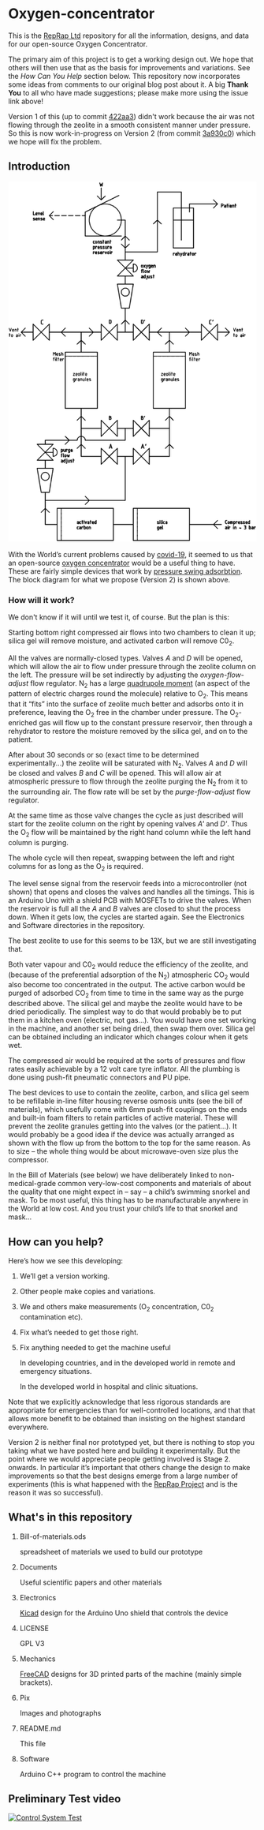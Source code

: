 # Oxygen-concentrator

This is the [RepRap Ltd](https://reprapltd.com) repository for all the information, designs, and data for our open-source Oxygen Concentrator.

The primary aim of this project is to get a working design out.  We hope that others will then use that as the basis for improvements and variations.  See the *How Can You Help* section below.  This repository now incorporates some ideas from comments to our original blog post about it.  A big **Thank You** to all who have made suggestions; please make more using the issue link above!

Version 1 of this (up to commit [422aa3](https://github.com/RepRapLtd/Oxygen-concentrator/commit/422aaa3da3306aa2c95ef35095159bc0f398108a)) didn't work because the air was not flowing through the zeolite in a smooth consistent manner under pressure.  So this is now work-in-progress on Version 2 (from commit [3a930c0](https://github.com/RepRapLtd/Oxygen-concentrator/commit/3a930c09b3ee5cdb08eb29aa33c5f615ee4f58ef)) which we hope will fix the problem.

## Introduction

![Oxygen concentrator block diagram](Pix/o2-concentrator.png)

With the World’s current problems caused by [covid-19](https://en.wikipedia.org/wiki/Coronavirus_disease_2019), it seemed to us that an open-source [oxygen concentrator](https://en.wikipedia.org/wiki/Oxygen_concentrator) would be a useful thing to have.  These are fairly simple devices that work by [pressure swing adsorbtion](https://en.wikipedia.org/wiki/Pressure_swing_adsorption#Rapid_PSA).  The block diagram for what we propose (Version 2) is shown above.

### How will it work?

We don't know if it will until we test it, of course.  But the plan is this:

Starting bottom right compressed air flows into two chambers to clean it up; silica gel will remove moisture, and activated carbon will remove C0<sub>2</sub>.

All the valves are normally-closed types.  Valves *A* and *D* will be opened, which will allow the air to flow under pressure through the zeolite column on the left.  The pressure will be set indirectly by adjusting the *oxygen-flow-adjust* flow regulator. N<sub>2</sub> has a large [quadrupole moment](https://en.wikipedia.org/wiki/Quadrupole) (an aspect of the pattern of electric charges round the molecule) relative to O<sub>2</sub>. This means that it “fits” into the surface of zeolite much better and adsorbs onto it in preference, leaving the O<sub>2</sub> free in the chamber under pressure.  The  O<sub>2</sub>-enriched gas will flow up to the constant pressure reservoir, then through a rehydrator to restore the moisture removed by the silica gel, and on to the patient.

After about 30 seconds or so (exact time to be determined experimentally...) the zeolite will be saturated with N<sub>2</sub>.  Valves *A* and *D* will be closed and valves *B* and *C* will be opened.  This will allow air at atmospheric pressure to flow through the zeolite purging the N<sub>2</sub> from it to the surrounding air.  The flow rate will be set by the *purge-flow-adjust* flow regulator.

At the same time as those valve changes the cycle as just described will start for the zeolite column on the right by opening valves *A'* and *D'*.  Thus the O<sub>2</sub> flow will be maintained by the right hand column while the left hand column is purging.

The whole cycle will then repeat, swapping between the left and right columns for as long as the O<sub>2</sub> is required.

The level sense signal from the reservoir feeds into a microcontroller (not shown) that opens and closes the valves and handles all the timings.  This is an Arduino Uno with a shield PCB with MOSFETs to drive the valves.  When the reservoir is full all the *A* and *B* valves are closed to shut the process down.  When it gets low, the cycles are started again.  See the Electronics and Software directories in the repository.

The best zeolite to use for this seems to be 13X, but we are still investigating that.

Both vater vapour and C0<sub>2</sub> would reduce the efficiency of the zeolite, and (because of the preferential adsorption of the N<sub>2</sub>) atmospheric CO<sub>2</sub> would also become too concentrated in the output.  The active carbon would be purged of adsorbed CO<sub>2</sub> from time to time in the same way as the purge described above.  The silical gel and maybe the zeolite would have to be dried periodically.  The simplest way to do that would probably be to put them in a kitchen oven (electric, not gas…).  You would have one set working in the machine, and another set being dried, then swap them over.  Silica gel can be obtained including an indicator which changes colour when it gets wet.

The compressed air would be required at the sorts of pressures and flow rates easily achievable by a 12 volt care tyre inflator.  All the plumbing is done using push-fit pneumatic connectors and PU pipe.

The best devices to use to contain the zeolite, carbon, and silica gel seem to be refillable in-line filter housing reverse osmosis units (see the bill of materials), which usefully come with 6mm push-fit couplings on the ends and built-in foam filters to retain particles of active material.  These will prevent the zeolite granules getting into the valves (or the patient…).  It would probably be a good idea if the device was actually arranged as shown with the flow up from the bottom to the top for the same reason.  As to size – the whole thing would be about microwave-oven size plus the compressor.

In the Bill of Materials (see below) we have deliberately linked to non-medical-grade common very-low-cost components and materials of about the quality that one might expect in – say – a child’s swimming snorkel and mask.  To be most useful, this thing has to be manufacturable anywhere in the World at low cost.  And you trust your child’s life to that snorkel and mask…


## How can you help?

Here’s how we see this developing:

1. We’ll get a version working.
2. Other people make copies and variations.
3. We and others make measurements (O<sub>2</sub> concentration, C0<sub>2</sub> contamination etc).
4. Fix what’s needed to get those right.
5. Fix anything needed to get the machine useful

   In developing countries, and in the developed world in remote and emergency situations.

   In the developed world in hospital and clinic situations.

Note that we explicitly acknowledge that less rigorous standards are appropriate for emergencies than for well-controlled locations, and that that allows more benefit to be obtained than insisting on the highest standard everywhere.

Version 2 is neither final nor prototyped yet, but there is nothing to stop you taking what we have posted here and building it experimentally.  But the point where we would appreciate people getting involved is Stage 2. onwards.  In particular it’s important that others change the design to make improvements so that the best designs emerge from a large number of experiments (this is what happened with the [RepRap Project](https://reprap.org) and is the reason it was so successful).

## What's in this repository

1. Bill-of-materials.ods

   spreadsheet of materials we used to build our prototype

2. Documents

   Useful scientific papers and other materials

3. Electronics

   [Kicad](https://www.kicad-pcb.org/) design for the Arduino Uno shield that controls the device

4. LICENSE

   GPL V3

5. Mechanics

   [FreeCAD](https://www.freecadweb.org/) designs for 3D printed parts of the machine (mainly simple brackets).

6. Pix

   Images and photographs

7. README.md

   This file

8. Software

   Arduino C++ program to control the machine 

## Preliminary Test video

[![Control System Test](http://img.youtube.com/vi/y4nPhJDR1PU/0.jpg)](https://www.youtube.com/watch?v=y4nPhJDR1PU "Control System Test")




